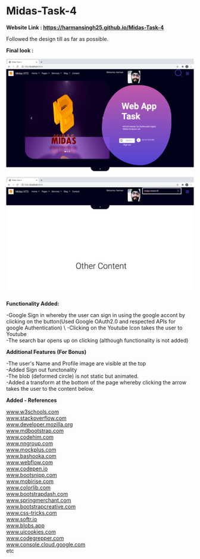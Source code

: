 # Midas-Task-4

**Website Link : https://harmansingh25.github.io/Midas-Task-4**

Followed the design till as far as possible.

**Final look :**

  ![alt text](https://github.com/harmansingh25/Midas-Task-4/blob/main/final1.png?raw=true)
  ![alt text](https://github.com/harmansingh25/Midas-Task-4/blob/main/final3.png?raw=true)


**Functionality Added:**

  -Google Sign in whereby the user can sign in using the google accont by clicking on the button(Used Google OAuth2.0 and respected APIs for google Authentication) \ 
  -Clicking on the Youtube Icon takes the user to Youtube\
  -The search bar opens up on clicking (although functionality is not added)

**Additional Features (For Bonus)**

  -The user's Name and Profile image are visible at the top\
  -Added Sign out functonality\
  -The blob (deformed circle) is not static but animated.\
  -Added a transform at the bottom of the page whereby clicking the arrow takes the user to the content below.
  
**Added - References**

www.w3schools.com \
www.stackoverflow.com \
www.developer.mozilla.org \
www.mdbootstrap.com \
www.codehim.com \
www.nngroup.com \
www.mockplus.com \
www.bashooka.com \
www.webflow.com \
www.codepen.io \
www.bootsnipp.com \
www.mobirise.com \
www.colorlib.com \
www.bootstrapdash.com \
www.springmerchant.com \
www.bootstrapcreative.com \
www.css-tricks.com \
www.softr.io \
www.blobs.app \
www.uicookies.com \
www.codegrepper.com \
www.console.cloud.google.com \
etc



